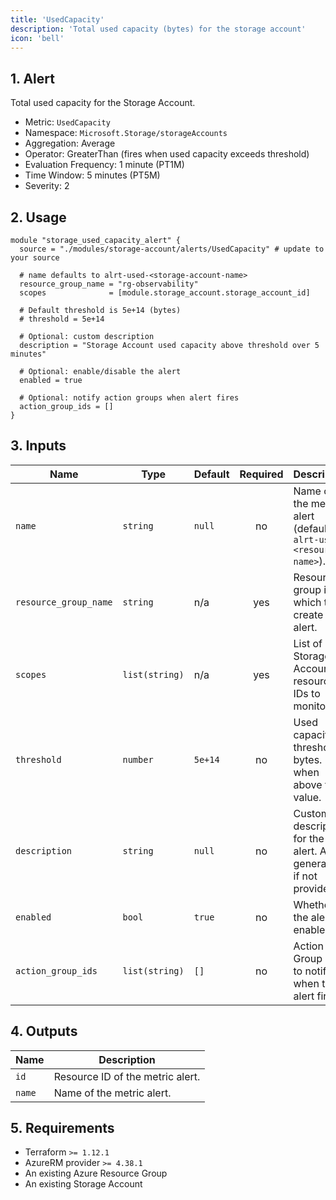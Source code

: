```yaml
---
title: 'UsedCapacity'
description: 'Total used capacity (bytes) for the storage account'
icon: 'bell'
---
```


## 1. Alert
Total used capacity for the Storage Account.

- Metric: `UsedCapacity`
- Namespace: `Microsoft.Storage/storageAccounts`
- Aggregation: Average
- Operator: GreaterThan (fires when used capacity exceeds threshold)
- Evaluation Frequency: 1 minute (PT1M)
- Time Window: 5 minutes (PT5M)
- Severity: 2

## 2. Usage
```hcl main.tf
module "storage_used_capacity_alert" {
  source = "./modules/storage-account/alerts/UsedCapacity" # update to your source

  # name defaults to alrt-used-<storage-account-name>
  resource_group_name = "rg-observability"
  scopes              = [module.storage_account.storage_account_id]

  # Default threshold is 5e+14 (bytes)
  # threshold = 5e+14

  # Optional: custom description
  description = "Storage Account used capacity above threshold over 5 minutes"

  # Optional: enable/disable the alert
  enabled = true

  # Optional: notify action groups when alert fires
  action_group_ids = []
}
```

## 3. Inputs
| Name | Type | Default | Required | Description |
|------|------|---------|:--------:|-------------|
| `name` | `string` | `null` | no | Name of the metric alert (defaults to `alrt-used-<resource-name>`). |
| `resource_group_name` | `string` | n/a | yes | Resource group in which to create the alert. |
| `scopes` | `list(string)` | n/a | yes | List of Storage Account resource IDs to monitor. |
| `threshold` | `number` | `5e+14` | no | Used capacity threshold in bytes. Fires when above this value. |
| `description` | `string` | `null` | no | Custom description for the alert. Auto-generated if not provided. |
| `enabled` | `bool` | `true` | no | Whether the alert is enabled. |
| `action_group_ids` | `list(string)` | `[]` | no | Action Group IDs to notify when the alert fires. |

## 4. Outputs
| Name | Description |
|------|-------------|
| `id` | Resource ID of the metric alert. |
| `name` | Name of the metric alert. |

## 5. Requirements
- Terraform `>= 1.12.1`
- AzureRM provider `>= 4.38.1`
- An existing Azure Resource Group
- An existing Storage Account



